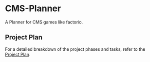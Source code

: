 # CMS-Planner
A Planner for CMS games like factorio.

## Project Plan
For a detailed breakdown of the project phases and tasks, refer to the [Project Plan](docs/PLAN.md).
